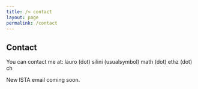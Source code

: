 ```yaml
---
title: /↪ contact
layout: page
permalink: /contact
---
```


## Contact

You can contact me at: lauro (dot) silini (usualsymbol) math (dot) ethz (dot) ch

New ISTA email coming soon.
